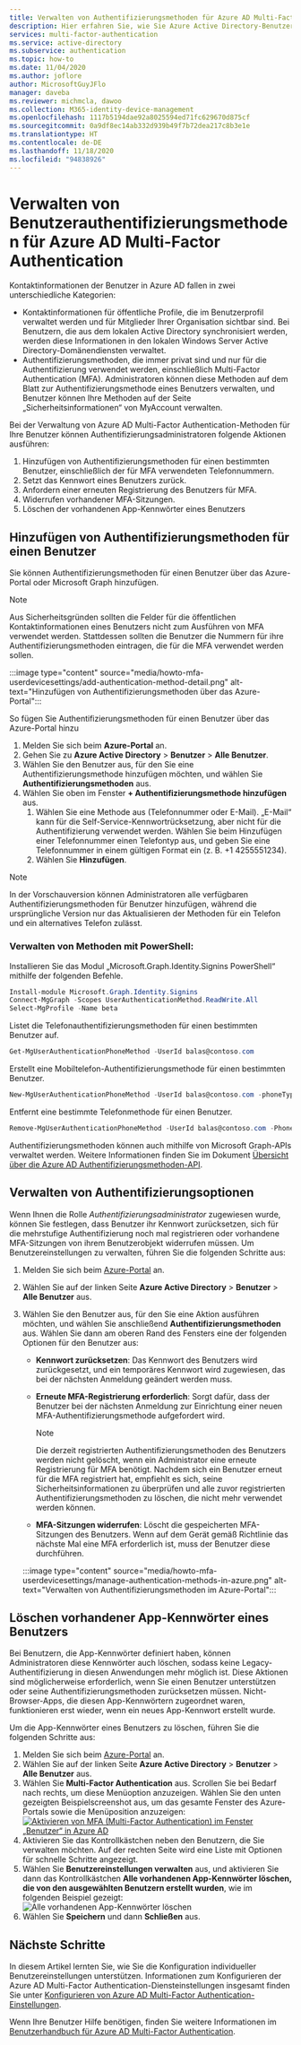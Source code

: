 ```yaml
---
title: Verwalten von Authentifizierungsmethoden für Azure AD Multi-Factor Authentication – Azure Active Directory
description: Hier erfahren Sie, wie Sie Azure Active Directory-Benutzereinstellungen für Azure AD Multi-Factor Authentication konfigurieren können.
services: multi-factor-authentication
ms.service: active-directory
ms.subservice: authentication
ms.topic: how-to
ms.date: 11/04/2020
ms.author: joflore
author: MicrosoftGuyJFlo
manager: daveba
ms.reviewer: michmcla, dawoo
ms.collection: M365-identity-device-management
ms.openlocfilehash: 1117b5194dae92a8025594ed71fc629670d875cf
ms.sourcegitcommit: 0a9df8ec14ab332d939b49f7b72dea217c8b3e1e
ms.translationtype: HT
ms.contentlocale: de-DE
ms.lasthandoff: 11/18/2020
ms.locfileid: "94838926"
---
```

# <a name="manage-user-authentication-methods-for-azure-ad-multi-factor-authentication"></a>Verwalten von Benutzerauthentifizierungsmethoden für Azure AD Multi-Factor Authentication

Kontaktinformationen der Benutzer in Azure AD fallen in zwei unterschiedliche Kategorien:  

- Kontaktinformationen für öffentliche Profile, die im Benutzerprofil verwaltet werden und für Mitglieder Ihrer Organisation sichtbar sind. Bei Benutzern, die aus dem lokalen Active Directory synchronisiert werden, werden diese Informationen in den lokalen Windows Server Active Directory-Domänendiensten verwaltet.
- Authentifizierungsmethoden, die immer privat sind und nur für die Authentifizierung verwendet werden, einschließlich Multi-Factor Authentication (MFA). Administratoren können diese Methoden auf dem Blatt zur Authentifizierungsmethode eines Benutzers verwalten, und Benutzer können Ihre Methoden auf der Seite „Sicherheitsinformationen“ von MyAccount verwalten.

Bei der Verwaltung von Azure AD Multi-Factor Authentication-Methoden für Ihre Benutzer können Authentifizierungsadministratoren folgende Aktionen ausführen: 

1. Hinzufügen von Authentifizierungsmethoden für einen bestimmten Benutzer, einschließlich der für MFA verwendeten Telefonnummern.
1. Setzt das Kennwort eines Benutzers zurück.
1. Anfordern einer erneuten Registrierung des Benutzers für MFA.
1. Widerrufen vorhandener MFA-Sitzungen.
1. Löschen der vorhandenen App-Kennwörter eines Benutzers  

## <a name="add-authentication-methods-for-a-user"></a>Hinzufügen von Authentifizierungsmethoden für einen Benutzer 

Sie können Authentifizierungsmethoden für einen Benutzer über das Azure-Portal oder Microsoft Graph hinzufügen.  

> [!NOTE]
> Aus Sicherheitsgründen sollten die Felder für die öffentlichen Kontaktinformationen eines Benutzers nicht zum Ausführen von MFA verwendet werden. Stattdessen sollten die Benutzer die Nummern für ihre Authentifizierungsmethoden eintragen, die für die MFA verwendet werden sollen.  

:::image type="content" source="media/howto-mfa-userdevicesettings/add-authentication-method-detail.png" alt-text="Hinzufügen von Authentifizierungsmethoden über das Azure-Portal":::

So fügen Sie Authentifizierungsmethoden für einen Benutzer über das Azure-Portal hinzu  

1. Melden Sie sich beim **Azure-Portal** an. 
1. Gehen Sie zu **Azure Active Directory** > **Benutzer** > **Alle Benutzer**. 
1. Wählen Sie den Benutzer aus, für den Sie eine Authentifizierungsmethode hinzufügen möchten, und wählen Sie **Authentifizierungsmethoden** aus.  
1. Wählen Sie oben im Fenster **+ Authentifizierungsmethode hinzufügen** aus.
   1. Wählen Sie eine Methode aus (Telefonnummer oder E-Mail). „E-Mail“ kann für die Self-Service-Kennwortrücksetzung, aber nicht für die Authentifizierung verwendet werden. Wählen Sie beim Hinzufügen einer Telefonnummer einen Telefontyp aus, und geben Sie eine Telefonnummer in einem gültigen Format ein (z. B. +1 4255551234).
   1. Wählen Sie **Hinzufügen**.

> [!NOTE]
> In der Vorschauversion können Administratoren alle verfügbaren Authentifizierungsmethoden für Benutzer hinzufügen, während die ursprüngliche Version nur das Aktualisieren der Methoden für ein Telefon und ein alternatives Telefon zulässt.

### <a name="manage-methods-using-powershell"></a>Verwalten von Methoden mit PowerShell:  

Installieren Sie das Modul „Microsoft.Graph.Identity.Signins PowerShell“ mithilfe der folgenden Befehle. 

```powershell
Install-module Microsoft.Graph.Identity.Signins
Connect-MgGraph -Scopes UserAuthenticationMethod.ReadWrite.All
Select-MgProfile -Name beta
```

Listet die Telefonauthentifizierungsmethoden für einen bestimmten Benutzer auf.

```powershell
Get-MgUserAuthenticationPhoneMethod -UserId balas@contoso.com
```

Erstellt eine Mobiltelefon-Authentifizierungsmethode für einen bestimmten Benutzer.

```powershell
New-MgUserAuthenticationPhoneMethod -UserId balas@contoso.com -phoneType “mobile” -phoneNumber "+1 7748933135"
```

Entfernt eine bestimmte Telefonmethode für einen Benutzer.

```powershell
Remove-MgUserAuthenticationPhoneMethod -UserId balas@contoso.com -PhoneAuthenticationMethodId 3179e48a-750b-4051-897c-87b9720928f7
```

Authentifizierungsmethoden können auch mithilfe von Microsoft Graph-APIs verwaltet werden. Weitere Informationen finden Sie im Dokument [Übersicht über die Azure AD Authentifizierungsmethoden-API](/graph/api/resources/authenticationmethods-overview?view=graph-rest-beta&preserve-view=true).

## <a name="manage-user-authentication-options"></a>Verwalten von Authentifizierungsoptionen

Wenn Ihnen die Rolle *Authentifizierungsadministrator* zugewiesen wurde, können Sie festlegen, dass Benutzer ihr Kennwort zurücksetzen, sich für die mehrstufige Authentifizierung noch mal registrieren oder vorhandene MFA-Sitzungen von ihrem Benutzerobjekt widerrufen müssen. Um Benutzereinstellungen zu verwalten, führen Sie die folgenden Schritte aus:

1. Melden Sie sich beim [Azure-Portal](https://portal.azure.com) an.
1. Wählen Sie auf der linken Seite **Azure Active Directory** > **Benutzer** > **Alle Benutzer** aus.
1. Wählen Sie den Benutzer aus, für den Sie eine Aktion ausführen möchten, und wählen Sie anschließend **Authentifizierungsmethoden** aus. Wählen Sie dann am oberen Rand des Fensters eine der folgenden Optionen für den Benutzer aus:
   - **Kennwort zurücksetzen**: Das Kennwort des Benutzers wird zurückgesetzt, und ein temporäres Kennwort wird zugewiesen, das bei der nächsten Anmeldung geändert werden muss.
   - **Erneute MFA-Registrierung erforderlich**: Sorgt dafür, dass der Benutzer bei der nächsten Anmeldung zur Einrichtung einer neuen MFA-Authentifizierungsmethode aufgefordert wird.
   
      > [!NOTE]
      > Die derzeit registrierten Authentifizierungsmethoden des Benutzers werden nicht gelöscht, wenn ein Administrator eine erneute Registrierung für MFA benötigt. Nachdem sich ein Benutzer erneut für die MFA registriert hat, empfiehlt es sich, seine Sicherheitsinformationen zu überprüfen und alle zuvor registrierten Authentifizierungsmethoden zu löschen, die nicht mehr verwendet werden können.
   
   - **MFA-Sitzungen widerrufen**: Löscht die gespeicherten MFA-Sitzungen des Benutzers. Wenn auf dem Gerät gemäß Richtlinie das nächste Mal eine MFA erforderlich ist, muss der Benutzer diese durchführen.
   
    :::image type="content" source="media/howto-mfa-userdevicesettings/manage-authentication-methods-in-azure.png" alt-text="Verwalten von Authentifizierungsmethoden im Azure-Portal":::

## <a name="delete-users-existing-app-passwords"></a>Löschen vorhandener App-Kennwörter eines Benutzers

Bei Benutzern, die App-Kennwörter definiert haben, können Administratoren diese Kennwörter auch löschen, sodass keine Legacy-Authentifizierung in diesen Anwendungen mehr möglich ist. Diese Aktionen sind möglicherweise erforderlich, wenn Sie einen Benutzer unterstützen oder seine Authentifizierungsmethoden zurücksetzen müssen. Nicht-Browser-Apps, die diesen App-Kennwörtern zugeordnet waren, funktionieren erst wieder, wenn ein neues App-Kennwort erstellt wurde. 

Um die App-Kennwörter eines Benutzers zu löschen, führen Sie die folgenden Schritte aus:

1. Melden Sie sich beim [Azure-Portal](https://portal.azure.com) an.
1. Wählen Sie auf der linken Seite **Azure Active Directory** > **Benutzer** > **Alle Benutzer** aus.
1. Wählen Sie **Multi-Factor Authentication** aus. Scrollen Sie bei Bedarf nach rechts, um diese Menüoption anzuzeigen. Wählen Sie den unten gezeigten Beispielscreenshot aus, um das gesamte Fenster des Azure-Portals sowie die Menüposition anzuzeigen: [![Aktivieren von MFA (Multi-Factor Authentication) im Fenster „Benutzer“ in Azure AD](media/howto-mfa-userstates/selectmfa-cropped.png)](media/howto-mfa-userstates/selectmfa.png#lightbox)
1. Aktivieren Sie das Kontrollkästchen neben den Benutzern, die Sie verwalten möchten. Auf der rechten Seite wird eine Liste mit Optionen für schnelle Schritte angezeigt.
1. Wählen Sie **Benutzereinstellungen verwalten** aus, und aktivieren Sie dann das Kontrollkästchen **Alle vorhandenen App-Kennwörter löschen, die von den ausgewählten Benutzern erstellt wurden**, wie im folgenden Beispiel gezeigt: ![Alle vorhandenen App-Kennwörter löschen](./media/howto-mfa-userdevicesettings/deleteapppasswords.png)
1. Wählen Sie **Speichern** und dann **Schließen** aus.

## <a name="next-steps"></a>Nächste Schritte

In diesem Artikel lernten Sie, wie Sie die Konfiguration individueller Benutzereinstellungen unterstützen. Informationen zum Konfigurieren der Azure AD Multi-Factor Authentication-Diensteinstellungen insgesamt finden Sie unter [Konfigurieren von Azure AD Multi-Factor Authentication-Einstellungen](howto-mfa-mfasettings.md).

Wenn Ihre Benutzer Hilfe benötigen, finden Sie weitere Informationen im [Benutzerhandbuch für Azure AD Multi-Factor Authentication](../user-help/multi-factor-authentication-end-user-first-time.md).
